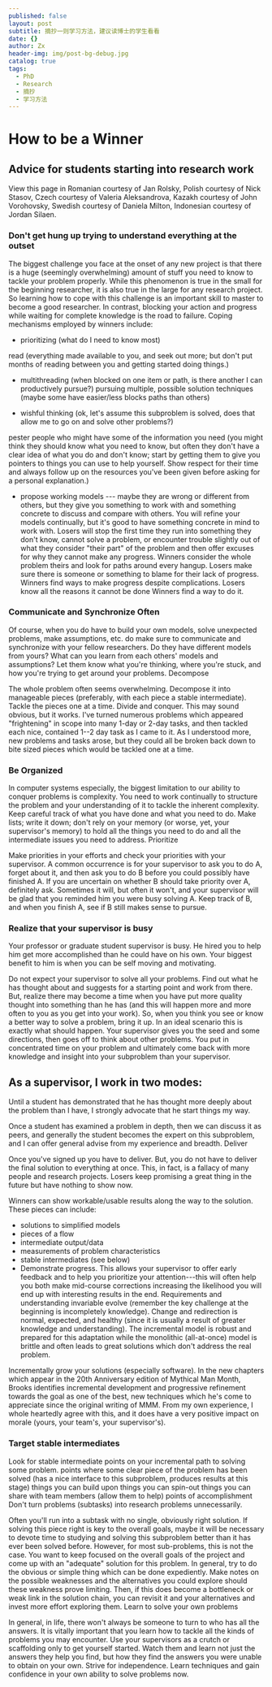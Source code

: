 ```yaml
---
published: false
layout: post
subtitle: 摘抄一则学习方法，建议读博士的学生看看
date: {}
author: Zx
header-img: img/post-bg-debug.jpg
catalog: true
tags:
  - PhD
  - Research
  - 摘抄
  - 学习方法
---
```



# How to be a Winner

## Advice for students starting into research work

View this page in Romanian courtesy of Jan Rolsky, Polish courtesy of Nick Stasov, Czech courtesy of Valeria Aleksandrova, Kazakh courtesy of John Vorohovsky, Swedish courtesy of Daniela Milton, Indonesian courtesy of Jordan Silaen.


### Don't get hung up trying to understand everything at the outset

The biggest challenge you face at the onset of any new project is that there is a huge (seemingly overwhelming) amount of stuff you need to know to tackle your problem properly. While this phenomenon is true in the small for the beginning researcher, it is also true in the large for any research project. So learning how to cope with this challenge is an important skill to master to become a good researcher. In contrast, blocking your action and progress while waiting for complete knowledge is the road to failure.
Coping mechanisms employed by winners include:

- prioritizing (what do I need to know most)

read (everything made available to you, and seek out more; but don't put months of reading between you and getting started doing things.)

- multithreading (when blocked on one item or path, is there another I can productively pursue?)
pursuing multiple, possible solution techniques (maybe some have easier/less blocks paths than others)

- wishful thinking (ok, let's assume this subproblem is solved, does that allow me to go on and solve other problems?)

pester people who might have some of the information you need (you might think they should know what you need to know, but often they don't have a clear idea of what you do and don't know; start by getting them to give you pointers to things you can use to help yourself. Show respect for their time and always follow up on the resources you've been given before asking for a personal explanation.)

- propose working models --- maybe they are wrong or different from others, but they give you something to work with and something concrete to discuss and compare with others. You will refine your models continually, but it's good to have something concrete in mind to work with.
Losers will stop the first time they run into something they don't know, cannot solve a problem, or encounter trouble slightly out of what they consider 
"their part" of the problem and then offer excuses for why they cannot make any progress.
Winners consider the whole problem theirs and look for paths around every hangup.
Losers make sure there is someone or something to blame for their lack of progress.
Winners find ways to make progress despite complications.
Losers know all the reasons it cannot be done
Winners find a way to do it.

### Communicate and Synchronize Often

Of course, when you do have to build your own models, solve unexpected problems, make assumptions, etc. do make sure to communicate and synchronize with your fellow researchers. Do they have different models from yours? What can you learn from each others' models and assumptions? Let them know what you're thinking, where you're stuck, and how you're trying to get around your problems.
Decompose

The whole problem often seems overwhelming. Decompose it into manageable pieces (preferably, with each piece a stable intermediate). Tackle the pieces one at a time. Divide and conquer.
This may sound obvious, but it works. I've turned numerous problems which appeared "frightening" in scope into many 1-day or 2-day tasks, and then tackled each nice, contained 1--2 day task as I came to it. As I understood more, new problems and tasks arose, but they could all be broken back down to bite sized pieces which would be tackled one at a time.

### Be Organized

In computer systems especially, the biggest limitation to our ability to conquer problems is complexity. You need to work continually to structure the problem and your understanding of it to tackle the inherent complexity. Keep careful track of what you have done and what you need to do. Make lists; write it down; don't rely on your memory (or worse, yet, your supervisor's memory) to hold all the things you need to do and all the intermediate issues you need to address.
Prioritize

Make priorities in your efforts and check your priorities with your supervisor. A common occurrence is for your supervisor to ask you to do A, forget about it, and then ask you to do B before you could possibly have finished A. If you are uncertain on whether B should take priority over A, definitely ask. Sometimes it will, but often it won't, and your supervisor will be glad that you reminded him you were busy solving A. Keep track of B, and when you finish A, see if B still makes sense to pursue.

### Realize that your supervisor is busy

Your professor or graduate student supervisor is busy. He hired you to help him get more accomplished than he could have on his own. Your biggest benefit to him is when you can be self moving and motivating.

Do not expect your supervisor to solve all your problems. Find out what he has thought about and suggests for a starting point and work from there. But, realize there may become a time when you have put more quality thought into something than he has (and this will happen more and more often to you as you get into your work). So, when you think you see or know a better way to solve a problem, bring it up. In an ideal scenario this is exactly what should happen. Your supervisor gives you the seed and some directions, then goes off to think about other problems. You put in concentrated time on your problem and ultimately come back with more knowledge and insight into your subproblem than your supervisor.

## As a supervisor, I work in two modes:

Until a student has demonstrated that he has thought more deeply about the problem than I have, I strongly advocate that he start things my way.

Once a student has examined a problem in depth, then we can discuss it as peers, and generally the student becomes the expert on this subproblem, and I can offer general advise from my experience and breadth.
Deliver

Once you've signed up you have to deliver. But, you do not have to deliver the final solution to everything at once. This, in fact, is a fallacy of many people and research projects.
Losers keep promising a great thing in the future but have nothing to show now.

Winners can show workable/usable results along the way to the solution. These pieces can include:

- solutions to simplified models
- pieces of a flow
- intermediate output/data
- measurements of problem characteristics
- stable intermediates (see below)
- Demonstrate progress. This allows your supervisor to offer early feedback and to help you prioritize your attention---this will often help you both make mid-course corrections increasing the likelihood you will end up with interesting results in the end. Requirements and understanding invariable evolve (remember the key challenge at the beginning is incompletely knowledge). Change and redirection is normal, expected, and healthy (since it is usually a result of greater knowledge and understanding). The incremental model is robust and prepared for this adaptation while the monolithic (all-at-once) model is brittle and often leads to great solutions which don't address the real problem.

Incrementally grow your solutions (especially software). In the new chapters which appear in the 20th Anniversary edition of Mythical Man Month, Brooks identifies incremental development and progressive refinement towards the goal as one of the best, new techniques which he's come to appreciate since the original writing of MMM. From my own experience, I whole heartedly agree with this, and it does have a very positive impact on morale (yours, your team's, your supervisor's).

### Target stable intermediates

Look for stable intermediate points on your incremental path to solving some problem.
points where some clear piece of the problem has been solved (has a nice interface to this subproblem, produces results at this stage)
things you can build upon
things you can spin-out
things you can share with team members (allow them to help)
points of accomplishment
Don't turn problems (subtasks) into research problems unnecessarily.

Often you'll run into a subtask with no single, obviously right solution. If solving this piece right is key to the overall goals, maybe it will be necessary to devote time to studying and solving this subproblem better than it has ever been solved before. However, for most sub-problems, this is not the case. You want to keep focused on the overall goals of the project and come up with an "adequate" solution for this problem. In general, try to do the obvious or simple thing which can be done expediently. Make notes on the possible weaknesses and the alternatives you could explore should these weakness prove limiting. Then, if this does become a bottleneck or weak link in the solution chain, you can revisit it and your alternatives and invest more effort exploring them.
Learn to solve your own problems

In general, in life, there won't always be someone to turn to who has all the answers. It is vitally important that you learn how to tackle all the kinds of problems you may encounter. Use your supervisors as a crutch or scaffolding only to get yourself started. Watch them and learn not just the answers they help you find, but how they find the answers you were unable to obtain on your own. Strive for independence. Learn techniques and gain confidence in your own ability to solve problems now.
